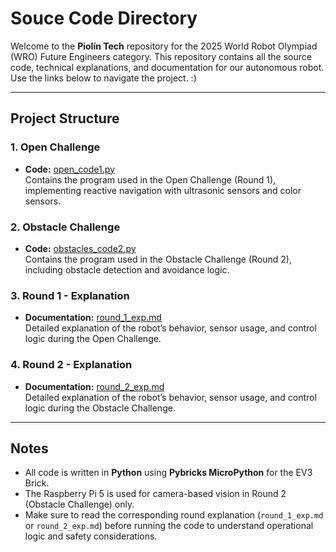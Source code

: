 # Souce Code Directory

Welcome to the **Piolín Tech** repository for the 2025 World Robot Olympiad (WRO) Future Engineers category. This repository contains all the source code, technical explanations, and documentation for our autonomous robot. Use the links below to navigate the project. :)

---

## Project Structure

### 1. Open Challenge
- **Code:** [open_code1.py](./open_code1.py)  
  Contains the program used in the Open Challenge (Round 1), implementing reactive navigation with ultrasonic sensors and color sensors.  

### 2. Obstacle Challenge
- **Code:** [obstacles_code2.py](./obstacles_code2.py)  
  Contains the program used in the Obstacle Challenge (Round 2), including obstacle detection and avoidance logic.  

### 3. Round 1 - Explanation
- **Documentation:** [round_1_exp.md](./round_1_exp.md)  
  Detailed explanation of the robot’s behavior, sensor usage, and control logic during the Open Challenge.  

### 4. Round 2 - Explanation
- **Documentation:** [round_2_exp.md](./round_2_exp.md)  
  Detailed explanation of the robot’s behavior, sensor usage, and control logic during the Obstacle Challenge.

---

## Notes
- All code is written in **Python** using **Pybricks MicroPython** for the EV3 Brick.  
- The Raspberry Pi 5 is used for camera-based vision in Round 2 (Obstacle Challenge) only.  
- Make sure to read the corresponding round explanation (`round_1_exp.md` or `round_2_exp.md`) before running the code to understand operational logic and safety considerations.

